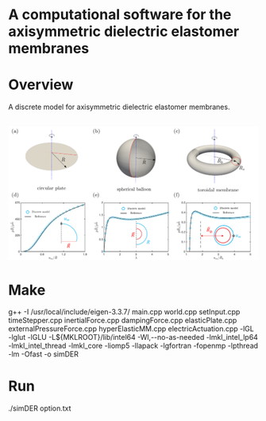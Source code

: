 # A computational software for the axisymmetric dielectric elastomer membranes

# Overview

A discrete model for axisymmetric dielectric elastomer membranes.

<br/><img src='hyperDemo.pdf' width="600">

# Make
g++ -I /usr/local/include/eigen-3.3.7/ main.cpp world.cpp setInput.cpp timeStepper.cpp inertialForce.cpp dampingForce.cpp elasticPlate.cpp externalPressureForce.cpp hyperElasticMM.cpp electricActuation.cpp -lGL -lglut -lGLU -L${MKLROOT}/lib/intel64 -Wl,--no-as-needed -lmkl_intel_lp64 -lmkl_intel_thread -lmkl_core -liomp5 -llapack -lgfortran -fopenmp -lpthread -lm -Ofast -o simDER

# Run 
./simDER option.txt
